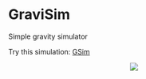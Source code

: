 # GraviSim
Simple gravity simulator 

Try this simulation: [GSim](https://www.joyoshish.engineer/Gravitation-Simulator/)




<p align="center">
  <img src="https://github.com/Joyoshish/Gravitation-Simulator/blob/master/sample.gif">
</p>
